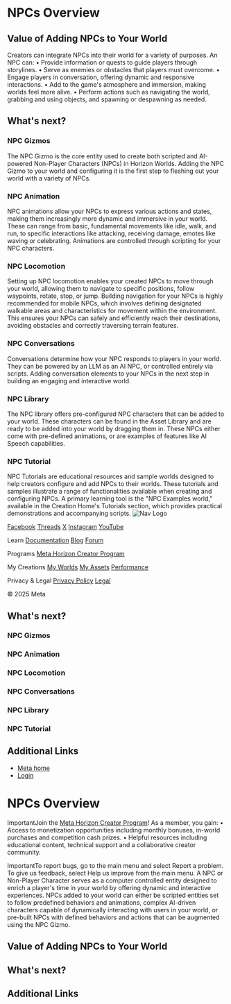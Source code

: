 # NPCs Overview

## Value of Adding NPCs to Your World

 Creators can integrate NPCs into their world for a variety of purposes. An NPC
can:
• Provide information or quests to guide players through storylines.
• Serve as enemies or obstacles that players must overcome.
• Engage players in conversation, offering dynamic and responsive interactions.
• Add to the game's atmosphere and immersion, making worlds feel more alive.
• Perform actions such as navigating the world, grabbing and using objects, and spawning or
despawning as needed.

  

## What's next?

  
### NPC Gizmos

 The NPC Gizmo is the core entity used to create both scripted and AI-powered
Non-Player Characters (NPCs) in Horizon Worlds. Adding the NPC Gizmo to your world
and configuring it is the first step to fleshing out your world with a variety
of NPCs.  
### NPC Animation

 NPC animations allow your NPCs to express various actions and states, making
them increasingly more dynamic and immersive in your world. These can range from
basic, fundamental movements like idle, walk, and run, to specific interactions like attacking, receiving damage, emotes like waving
or celebrating. Animations are controlled through scripting for your NPC
characters.  
### NPC Locomotion

 Setting up NPC locomotion enables your created NPCs to move through your world,
allowing them to navigate to specific positions, follow waypoints, rotate, stop,
or jump. Building navigation for your NPCs is highly recommended for mobile NPCs, which involves defining designated walkable areas and
characteristics for movement within the environment. This ensures your NPCs can safely
and efficiently reach their destinations, avoiding obstacles and correctly
traversing terrain features.  
### NPC Conversations

 Conversations determine how your NPC responds to players in your world. They can
be powered by an LLM as an AI NPC, or controlled entirely via scripts. Adding
conversation elements to your NPCs in the next step in building an engaging and
interactive world.  
### NPC Library

 The NPC library offers pre-configured NPC characters that can be added to your
world. These characters can be found in the Asset Library and are ready to be added into your world by dragging them in. These NPCs
either come with pre-defined animations, or are examples of features like AI Speech
capabilities.  
### NPC Tutorial

 NPC Tutorials are educational resources and sample worlds designed to help
creators configure and add NPCs to their worlds. These tutorials and samples
illustrate a range of functionalities available when creating and configuring NPCs. A
primary learning tool is the "NPC Examples world," available in the Creation Home's Tutorials section, which provides practical
demonstrations and accompanying scripts.    ![Nav Logo](https://static.xx.fbcdn.net/rsrc.php/yE/r/3SoBlk8EqOQ.svg)


[Facebook](https://www.facebook.com/MetaHorizon/)
[Threads](https://www.threads.com/@metahorizon)
[X](https://x.com/MetaHorizon)
[Instagram](https://www.instagram.com/metahorizon/)
[YouTube](https://www.youtube.com/@MetaQuestVR)

 Learn
[Documentation](https://developers.meta.com/horizon-worlds/learn/documentation/)
[Blog](https://developers.meta.com/horizon/blog/)
[Forum](https://communityforums.atmeta.com/t5/Creator-Forum/ct-p/Meta_Horizon_Creator_Forums)

 Programs
[Meta Horizon Creator Program](https://developers.meta.com/horizon-worlds/programs/)

 My Creations
[My Worlds](https://horizon.meta.com/creator/worlds_all/?utm_source=horizon_worlds_creator)
[My Assets](https://horizon.meta.com/creator/assets/?utm_source=horizon_worlds_creator)
[Performance](https://horizon.meta.com/creator/performance/traces/?utm_source=horizon_worlds_creator)

 Privacy & Legal
[Privacy Policy](https://www.meta.com/legal/privacy-policy/)
[Legal](https://www.meta.com/legal/supplemental-terms-of-service/)

 © 2025 Meta

## What's next?

  
### NPC Gizmos
### NPC Animation
### NPC Locomotion
### NPC Conversations
### NPC Library
### NPC Tutorial

## Additional Links
- [Meta home](https://developers.meta.com/horizon-worlds/)
- [Login](https://developers.meta.com/login/?redirect_uri=https%3A%2F%2Fdevelopers.meta.com%2Fhorizon-worlds%2Flearn%2Fdocumentation%2Fdesktop-editor%2Fnpcs%2Fnpcs%2F)

# NPCs Overview

 ImportantJoin the [Meta Horizon Creator Program](https://developers.meta.com/horizon-worlds/programs)! As a member, you gain:
• Access to monetization opportunities including monthly bonuses, in-world
purchases and competition cash prizes.
• Helpful resources including educational content, technical support and a
collaborative creator community.

 ImportantTo report bugs, go to the main menu and select Report a problem. To give us feedback, select Help us improve from the main menu. A NPC or Non-Player Character serves as a computer controlled entity designed to
enrich a player's time in your world by offering dynamic and interactive
experiences. NPCs added to your world can either be scripted entities set to follow
predefined behaviors and animations, complex AI-driven characters capable of
dynamically interacting with users in your world, or pre-built NPCs with defined
behaviors and actions that can be augmented using the NPC Gizmo.  
## Value of Adding NPCs to Your World
## What's next?
## Additional Links
